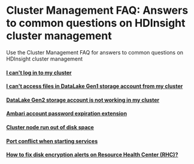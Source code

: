 # Cluster Management FAQ: Answers to common questions on HDInsight cluster management
Use the Cluster Management FAQ for answers to common questions on HDInsight cluster management

#### [I can't log in to my cluster](hdinsight-sshissues.md)
#### [I can't access files in DataLake Gen1 storage account from my cluster](hdinsight-adlsaccessissues.md)
#### [DataLake Gen2 storage account is not working in my cluster](hdinsight-abfsaccessissues.md)
#### [Ambari account password expiration extension](ambari-user-password-expiration.md)
#### [Cluster node run out of disk space](cluster-node-out-of-disk-space.md)
#### [Port conflict when starting services](port-conlict.md)
#### [How to fix disk encryption alerts on Resource Health Center (RHC)?](diskencryption-byok-rhc.md)
